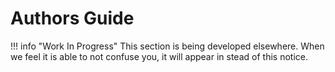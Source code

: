 # Authors Guide

!!! info "Work In Progress"
    This section is being developed elsewhere. When we feel it is able to not
    confuse you, it will appear in stead of this notice. 
